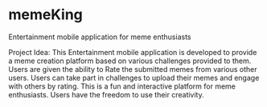 # memeKing
Entertainment mobile application for meme enthusiasts

Project Idea: This Entertainment mobile application is developed to provide a meme creation platform based on various challenges provided to them. Users are given the ability to Rate the submitted memes from various other users. Users can take part in challenges to upload their memes and engage with others by rating. This is a fun and interactive platform for meme enthusiasts. Users have the freedom to use their creativity. 
